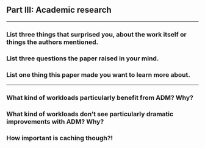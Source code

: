 ## Part III: Academic research
---
### List three things that surprised you, about the work itself or things the authors mentioned.

### List three questions the paper raised in your mind.

### List one thing this paper made you want to learn more about.

---
### What kind of workloads particularly benefit from ADM? Why?

### What kind of workloads don’t see particularly dramatic improvements with ADM? Why?

### How important is caching though?!